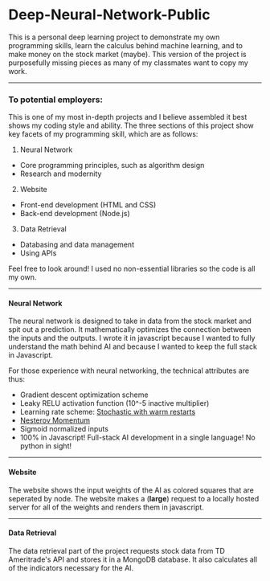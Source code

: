 # Deep-Neural-Network-Public
This is a personal deep learning project to demonstrate my own programming skills, learn the calculus behind machine learning, and to make money on the stock market (maybe).
This version of the project is purposefully missing pieces as many of my classmates want to copy my work.

---

### **To potential employers:**
This is one of my most in-depth projects and I believe assembled it best shows my coding style and ability.
The three sections of this project show key facets of my programming skill, which are as follows:

1. Neural Network
  * Core programming principles, such as algorithm design
  * Research and modernity
2. Website
  * Front-end development (HTML and CSS)
  * Back-end development (Node.js)
3. Data Retrieval
  * Databasing and data management
  * Using APIs

Feel free to look around! I used no non-essential libraries so the code is all my own.

---

#### Neural Network

The neural network is designed to take in data from the stock market and spit out a prediction. It mathematically optimizes the connection between the inputs and the outputs. I wrote it in javascript because I wanted to fully understand the math behind AI and because I wanted to keep the full stack in Javascript. 

For those experience with neural networking, the technical attributes are thus:
* Gradient descent optimization scheme
* Leaky RELU activation function (10^-5 inactive multiplier)
* Learning rate scheme: [Stochastic with warm restarts](https://arxiv.org/pdf/1608.03983.pdf)
* [Nesterov Momentum](http://cs231n.github.io/neural-networks-3/)
* Sigmoid normalized inputs
* 100% in Javascript! Full-stack AI development in a single language! No python in sight!

---
 
#### Website

The website shows the input weights of the AI as colored squares that are seperated by node. The website makes a (**large**) request to a locally hosted server for all of the weights and renders them in javascript.

---

#### Data Retrieval

The data retrieval part of the project requests stock data from TD Ameritrade's API and stores it in a MongoDB database. It also calculates all of the indicators necessary for the AI.
  
  
